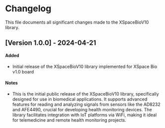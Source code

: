 # Changelog

This file documents all significant changes made to the XSpaceBioV10 library.

## [Version 1.0.0] - 2024-04-21

#### Added
- Initial release of the XSpaceBioV10 library implemented for XSpace Bio v1.0 board

#### Notes
- This is the initial public release of the XSpaceBioV10 library, specifically designed for use in biomedical applications. It supports advanced features for reading and analyzing signals from sensors like the AD8232 and AFE4490, crucial for developing health monitoring devices. The library facilitates integration with IoT platforms via WiFi, making it ideal for telemedicine and remote health monitoring projects.